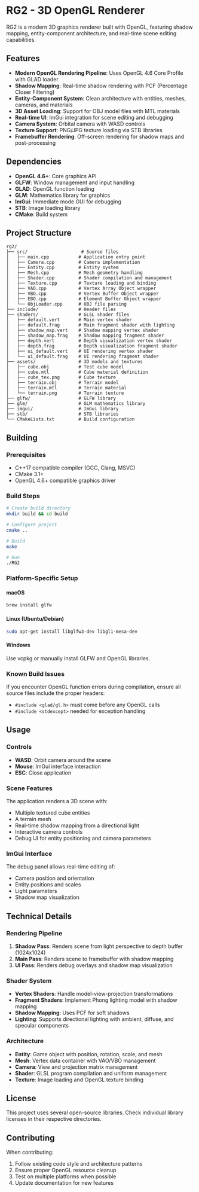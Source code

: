 # RG2 - 3D OpenGL Renderer

RG2 is a modern 3D graphics renderer built with OpenGL, featuring shadow mapping, entity-component architecture, and real-time scene editing capabilities.

## Features

- **Modern OpenGL Rendering Pipeline**: Uses OpenGL 4.6 Core Profile with GLAD loader
- **Shadow Mapping**: Real-time shadow rendering with PCF (Percentage Closer Filtering)
- **Entity-Component System**: Clean architecture with entities, meshes, cameras, and materials
- **3D Asset Loading**: Support for OBJ model files with MTL materials
- **Real-time UI**: ImGui integration for scene editing and debugging
- **Camera System**: Orbital camera with WASD controls
- **Texture Support**: PNG/JPG texture loading via STB libraries
- **Framebuffer Rendering**: Off-screen rendering for shadow maps and post-processing

## Dependencies

- **OpenGL 4.6+**: Core graphics API
- **GLFW**: Window management and input handling
- **GLAD**: OpenGL function loading
- **GLM**: Mathematics library for graphics
- **ImGui**: Immediate mode GUI for debugging
- **STB**: Image loading library
- **CMake**: Build system

## Project Structure

```
rg2/
├── src/                    # Source files
│   ├── main.cpp           # Application entry point
│   ├── Camera.cpp         # Camera implementation
│   ├── Entity.cpp         # Entity system
│   ├── Mesh.cpp           # Mesh geometry handling
│   ├── Shader.cpp         # Shader compilation and management
│   ├── Texture.cpp        # Texture loading and binding
│   ├── VAO.cpp            # Vertex Array Object wrapper
│   ├── VBO.cpp            # Vertex Buffer Object wrapper
│   ├── EBO.cpp            # Element Buffer Object wrapper
│   └── ObjLoader.cpp      # OBJ file parsing
├── include/               # Header files
├── shaders/               # GLSL shader files
│   ├── default.vert       # Main vertex shader
│   ├── default.frag       # Main fragment shader with lighting
│   ├── shadow_map.vert    # Shadow mapping vertex shader
│   ├── shadow_map.frag    # Shadow mapping fragment shader
│   ├── depth.vert         # Depth visualization vertex shader
│   ├── depth.frag         # Depth visualization fragment shader
│   ├── ui_default.vert    # UI rendering vertex shader
│   └── ui_default.frag    # UI rendering fragment shader
├── assets/                # 3D models and textures
│   ├── cube.obj           # Test cube model
│   ├── cube.mtl           # Cube material definition
│   ├── cube_tex.png       # Cube texture
│   ├── terrain.obj        # Terrain model
│   ├── terrain.mtl        # Terrain material
│   └── terrain.png        # Terrain texture
├── glfw/                  # GLFW library
├── glm/                   # GLM mathematics library
├── imgui/                 # ImGui library
├── stb/                   # STB libraries
└── CMakeLists.txt         # Build configuration
```

## Building

### Prerequisites

- C++17 compatible compiler (GCC, Clang, MSVC)
- CMake 3.1+
- OpenGL 4.6+ compatible graphics driver

### Build Steps

```bash
# Create build directory
mkdir build && cd build

# Configure project
cmake ..

# Build
make

# Run
./RG2
```

### Platform-Specific Setup

#### macOS
```bash
brew install glfw
```

#### Linux (Ubuntu/Debian)
```bash
sudo apt-get install libglfw3-dev libgl1-mesa-dev
```

#### Windows
Use vcpkg or manually install GLFW and OpenGL libraries.

### Known Build Issues

If you encounter OpenGL function errors during compilation, ensure all source files include the proper headers:
- `#include <glad/gl.h>` must come before any OpenGL calls
- `#include <stdexcept>` needed for exception handling

## Usage

### Controls

- **WASD**: Orbit camera around the scene
- **Mouse**: ImGui interface interaction
- **ESC**: Close application

### Scene Features

The application renders a 3D scene with:
- Multiple textured cube entities
- A terrain mesh
- Real-time shadow mapping from a directional light
- Interactive camera controls
- Debug UI for entity positioning and camera parameters

### ImGui Interface

The debug panel allows real-time editing of:
- Camera position and orientation
- Entity positions and scales
- Light parameters
- Shadow map visualization

## Technical Details

### Rendering Pipeline

1. **Shadow Pass**: Renders scene from light perspective to depth buffer (1024x1024)
2. **Main Pass**: Renders scene to framebuffer with shadow mapping
3. **UI Pass**: Renders debug overlays and shadow map visualization

### Shader System

- **Vertex Shaders**: Handle model-view-projection transformations
- **Fragment Shaders**: Implement Phong lighting model with shadow mapping
- **Shadow Mapping**: Uses PCF for soft shadows
- **Lighting**: Supports directional lighting with ambient, diffuse, and specular components

### Architecture

- **Entity**: Game object with position, rotation, scale, and mesh
- **Mesh**: Vertex data container with VAO/VBO management
- **Camera**: View and projection matrix management
- **Shader**: GLSL program compilation and uniform management
- **Texture**: Image loading and OpenGL texture binding

## License

This project uses several open-source libraries. Check individual library licenses in their respective directories.

## Contributing

When contributing:
1. Follow existing code style and architecture patterns
2. Ensure proper OpenGL resource cleanup
3. Test on multiple platforms when possible
4. Update documentation for new features